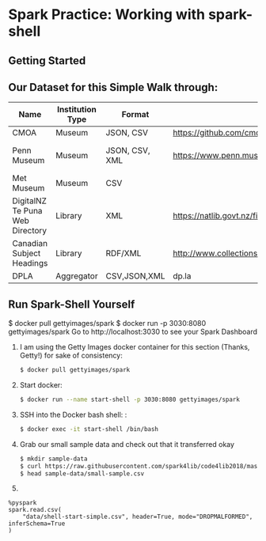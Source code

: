 # Spark Practice: Working with spark-shell

## Getting Started



## Our Dataset for this Simple Walk through:

| Name | Institution Type | Format | URL | Description |
| ---- | ---------------- | ------ | --- | ----------- |
| CMOA | Museum | JSON, CSV | https://github.com/cmoa/collection |
| Penn Museum | Museum | JSON, CSV, XML | https://www.penn.museum/collections/data.php | JSON is poorly structured |
| Met Museum | Museum | CSV |  | ¯\_(ツ)_/¯ |
| DigitalNZ Te Puna Web Directory | Library | XML | https://natlib.govt.nz/files/data/tepunawebdirectory.xml,MARC | XML |
| Canadian Subject Headings | Library | RDF/XML | http://www.collectionscanada.gc.ca/obj/900/f11/040004/csh.rdf | "Ugh, rdf" |
| DPLA | Aggregator | CSV,JSON,XML | dp.la |


## Run Spark-Shell Yourself


$ docker pull gettyimages/spark
$ docker run -p 3030:8080 gettyimages/spark
Go to http://localhost:3030 to see your Spark Dashboard

1. I am using the Getty Images docker container for this section (Thanks, Getty!) for sake of consistency:
    ```bash
    $ docker pull gettyimages/spark
    ```
2. Start docker:
    ```bash
    $ docker run --name start-shell -p 3030:8080 gettyimages/spark
    ```
3. SSH into the Docker bash shell: :
    ```bash
    $ docker exec -it start-shell /bin/bash
    ```
4. Grab our small sample data and check out that it transferred okay
    ```bash
    $ mkdir sample-data
    $ curl https://raw.githubusercontent.com/spark4lib/code4lib2018/master/sample-data/small-sample.csv > sample-data/small-sample.csv
    $ head sample-data/small-sample.csv
    ```
5.

```
%pyspark
spark.read.csv(
    "data/shell-start-simple.csv", header=True, mode="DROPMALFORMED", inferSchema=True
)
```
